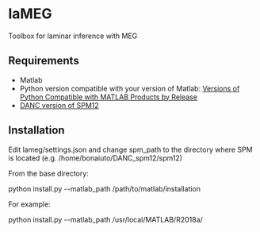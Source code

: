 # laMEG
Toolbox for laminar inference with MEG

## Requirements
* Matlab
* Python version compatible with your version of Matlab: [Versions of Python Compatible with MATLAB Products by Release](https://fr.mathworks.com/support/requirements/python-compatibility.html)
* [DANC version of SPM12](https://github.com/danclab/DANC_spm12)

## Installation
Edit lameg/settings.json and change spm_path to the directory where SPM is located (e.g. /home/bonaiuto/DANC_spm12/spm12)

From the base directory:

python install.py --matlab_path /path/to/matlab/installation

For example:

python install.py --matlab_path /usr/local/MATLAB/R2018a/
